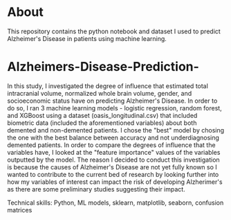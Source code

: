 # About
This repository contains the python notebook and dataset I used to predict Alzheimer's Disease in patients using machine learning.
# Alzheimers-Disease-Prediction-

In this study, I investigated the degree of influence that estimated total intracranial volume, normalized whole brain volume, gender, and socioeconomic status have on predicting Alzheimer's Disease. In order to do so, I ran 3 machine learning models - logistic regression, random forest, and XGBoost using a dataset (oasis_longitudinal.csv) that included biometric data (included the aforementioned variables) about both demented and non-demented patients. I chose the "best" model by chosing the one with the best balance between accuracy and not underdiagnosing demented patients. In order to compare the degrees of influence that the variables have, I looked at the "feature importance" values of the variables outputted by the model. The reason I decided to conduct this investigation is because the causes of Alzheimer's Disease are not yet fully known so I wanted to contribute to the current bed of research by looking further into how my variables of interest can impact the risk of developing Alzherimer's as there are some preliminary studies suggesting their impact.

Technical skills: Python, ML models, sklearn, matplotlib, seaborn, confusion matrices
